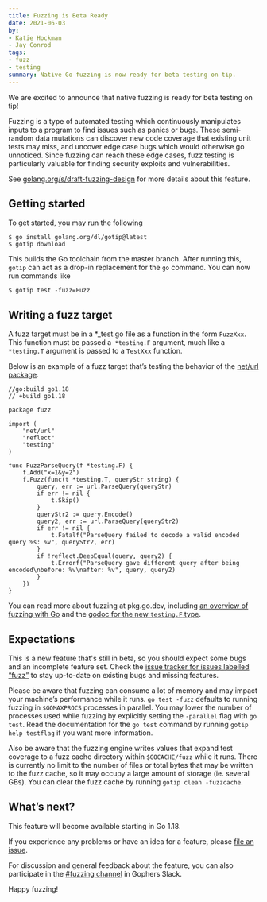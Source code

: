 ```yaml
---
title: Fuzzing is Beta Ready
date: 2021-06-03
by:
- Katie Hockman
- Jay Conrod
tags:
- fuzz
- testing
summary: Native Go fuzzing is now ready for beta testing on tip.
---
```



We are excited to announce that native fuzzing is ready for beta testing on tip!

Fuzzing is a type of automated testing which continuously manipulates inputs to
a program to find issues such as panics or bugs. These semi-random data
mutations can discover new code coverage that existing unit tests may miss, and
uncover edge case bugs which would otherwise go unnoticed. Since fuzzing can
reach these edge cases, fuzz testing is particularly valuable for finding
security exploits and vulnerabilities.

See
[golang.org/s/draft-fuzzing-design](https://golang.org/s/draft-fuzzing-design)
for more details about this feature.


## Getting started

To get started, you may run the following

	$ go install golang.org/dl/gotip@latest
	$ gotip download

This builds the Go toolchain from the master branch. After running this, `gotip`
can act as a drop-in replacement for the `go` command. You can now run commands
like

	$ gotip test -fuzz=Fuzz

## Writing a fuzz target

A fuzz target must be in a \*\_test.go file as a function in the form `FuzzXxx`.
This function must be passed a` *testing.F` argument, much like a `*testing.T`
argument is passed to a `TestXxx` function.

Below is an example of a fuzz target that’s testing the behavior of the [net/url
package](https://pkg.go.dev/net/url#ParseQuery).

	//go:build go1.18
	// +build go1.18

	package fuzz

	import (
		"net/url"
		"reflect"
		"testing"
	)

	func FuzzParseQuery(f *testing.F) {
		f.Add("x=1&y=2")
		f.Fuzz(func(t *testing.T, queryStr string) {
			query, err := url.ParseQuery(queryStr)
			if err != nil {
				t.Skip()
			}
			queryStr2 := query.Encode()
			query2, err := url.ParseQuery(queryStr2)
			if err != nil {
				t.Fatalf("ParseQuery failed to decode a valid encoded query %s: %v", queryStr2, err)
			}
			if !reflect.DeepEqual(query, query2) {
				t.Errorf("ParseQuery gave different query after being encoded\nbefore: %v\nafter: %v", query, query2)
			}
		})
	}

You can read more about fuzzing at pkg.go.dev, including [an overview
of fuzzing with Go](https://pkg.go.dev/testing@master#hdr-Fuzzing) and the
[godoc for the new `testing.F` type](https://pkg.go.dev/testing@master#F).

## Expectations

This is a new feature that's still in beta, so you should expect some bugs
and an incomplete feature set. Check the [issue tracker for issues labelled
“fuzz”](https://github.com/golang/go/issues?q=is%3Aopen+is%3Aissue+label%3Afuzz)
to stay up-to-date on existing bugs and missing features.

Please be aware that fuzzing can consume a lot of memory and may impact your
machine’s performance while it runs. `go test -fuzz` defaults to running fuzzing
in `$GOMAXPROCS` processes in parallel. You may lower the number of processes
used while fuzzing by explicitly setting the `-parallel` flag with `go test`.
Read the documentation for the `go test` command by running `gotip help
testflag` if you want more information.

Also be aware that the fuzzing engine writes values that expand test coverage to
a fuzz cache directory within `$GOCACHE/fuzz` while it runs. There is currently
no limit to the number of files or total bytes that may be written to the fuzz
cache, so it may occupy a large amount of storage (ie. several GBs). You can
clear the fuzz cache by running `gotip clean -fuzzcache`.

## What’s next?

This feature will become available starting in Go 1.18.

If you experience any problems or have an idea for a feature, please [file an
issue](https://github.com/golang/go/issues/new/?&labels=fuzz).

For discussion and general feedback about the feature, you can also participate
in the [#fuzzing channel](https://gophers.slack.com/archives/CH5KV1AKE) in
Gophers Slack.

Happy fuzzing!
